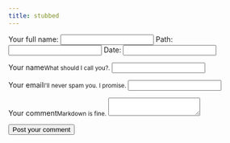 ```yaml
---
title: stubbed
---
```


<form name="approved-blog-comments" netlify-honeypot="full-name" action="thanks" netlify>
  <p class="honey">
    <label>Your full name: <input name="full-name"></label>
    <label>Path: <input name="path"></label>
    <label>Date: <input type="text" name="received"></label>
  </p>
  <p>
    <label for="name">Your name<small>What should I call you?.</small></label>
    <input type="text" name="name" id="name">
  </p>
  <p>
    <label for="email">Your email<small>I'll never spam you. I promise.</small></label>
    <input type="email" name="email" id="email">
  </p>
  <p>
    <label for="comment">Your comment<small>Markdown is fine.</small></label>
    <textarea name="comment" id="comment"></textarea>
  </p>
    <p>
    <button type="submit" class="btn">Post your comment</button>
  </p>
</form>
